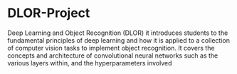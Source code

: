 # DLOR-Project
Deep Learning and Object Recognition (DLOR) it introduces students to the fundamental principles of deep learning and how it is applied to a collection of computer vision tasks to implement object recognition. It covers the concepts and architecture of convolutional neural networks such as the various layers within, and the hyperparameters involved
